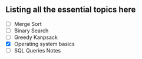 ## Listing all the essential topics here
- [ ] Merge Sort
- [ ] Binary Search
- [ ] Greedy Kanpsack
- [x] Operating system basics
- [ ] SQL Queries Notes
